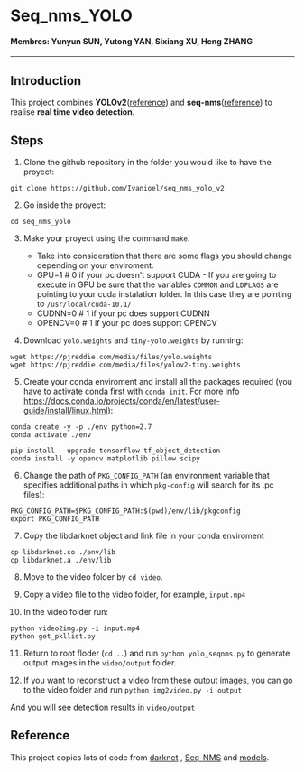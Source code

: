 # Seq_nms_YOLO

#### Membres: Yunyun SUN, Yutong YAN, Sixiang XU, Heng ZHANG

---

## Introduction

This project combines **YOLOv2**([reference](https://arxiv.org/abs/1506.02640)) and **seq-nms**([reference](https://arxiv.org/abs/1602.08465)) to realise **real time video detection**.

## Steps

1. Clone the github repository in the folder you would like to have the proyect:
```
git clone https://github.com/Ivanioel/seq_nms_yolo_v2
```
2. Go inside the proyect: 
```
cd seq_nms_yolo
```

3. Make your proyect using the command `make`.
    * Take into consideration that there are some flags you should change depending on your enviroment.
    * GPU=1 # 0 if your pc doesn't support CUDA - If you are going to execute in GPU be sure that the variables `COMMON` and `LDFLAGS` are pointing to your cuda instalation folder. In this case they are pointing to `/usr/local/cuda-10.1/`
    * CUDNN=0 # 1 if your pc does support CUDNN
    * OPENCV=0 # 1 if your pc does support OPENCV


4. Download `yolo.weights` and `tiny-yolo.weights` by running:
```
wget https://pjreddie.com/media/files/yolo.weights
wget https://pjreddie.com/media/files/yolov2-tiny.weights
```
5. Create your conda enviroment and install all the packages required (you have to activate conda first with `conda init`. For more info https://docs.conda.io/projects/conda/en/latest/user-guide/install/linux.html):
```
conda create -y -p ./env python=2.7
conda activate ./env

pip install --upgrade tensorflow tf_object_detection
conda install -y opencv matplotlib pillow scipy
```

6. Change the path of `PKG_CONFIG_PATH` (an environment variable that specifies additional paths in which `pkg-config` will search for its .pc files):

```
PKG_CONFIG_PATH=$PKG_CONFIG_PATH:$(pwd)/env/lib/pkgconfig
export PKG_CONFIG_PATH
```

7. Copy the libdarknet object and link file in your conda enviroment

```
cp libdarknet.so ./env/lib
cp libdarknet.a ./env/lib
```

8. Move to the video folder by `cd video`.

9. Copy a video file to the video folder, for example, `input.mp4`

10. In the video folder run:
```
python video2img.py -i input.mp4
python get_pkllist.py
```

11. Return to root floder (`cd ..`) and run `python yolo_seqnms.py` to generate output images in the `video/output` folder.

12. If you want to reconstruct a video from these output images, you can go to the video folder and run `python img2video.py -i output`

And you will see detection results in `video/output`

## Reference

This project copies lots of code from [darknet](https://github.com/pjreddie/darknet) , [Seq-NMS](https://github.com/lrghust/Seq-NMS) and  [models](https://github.com/tensorflow/models).
